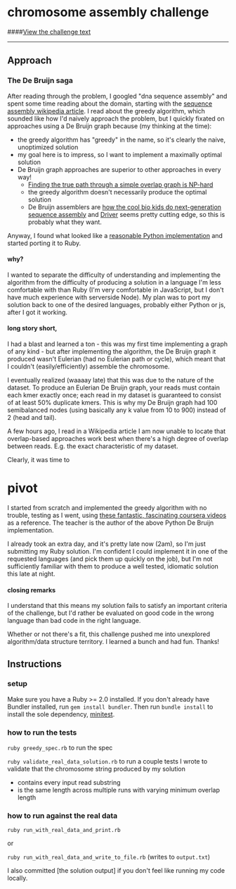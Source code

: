 # chromosome assembly challenge

####[View the challenge text](foo)

---

## Approach

### The De Bruijn saga

After reading through the problem, I googled "dna sequence assembly" and spent some time reading about the domain, starting with the [sequence assembly wikipedia article](https://en.wikipedia.org/wiki/Sequence_assembly). I read about the greedy algorithm, which sounded like how I'd naively approach the problem, but I quickly fixated on approaches using a De Bruijn graph because (my thinking at the time):

 - the greedy algorithm has "greedy" in the name, so it's clearly the naive, unoptimized solution
 - my goal here is to impress, so I want to implement a maximally optimal solution
 - De Bruijn graph approaches are superior to other approaches in every way!
   - [Finding the true path through a simple overlap graph is NP-hard](http://www.ncbi.nlm.nih.gov/pubmed/27587667)
   - the greedy algorithm doesn't necessarily produce the optimal solution
   - De Bruijn assemblers are [how the cool bio kids do next-generation sequence assembly](http://www.ncbi.nlm.nih.gov/pmc/articles/PMC2874646/) and [Driver](http://drivergrp.com) seems pretty cutting edge, so this is probably what they want.

Anyway, I found what looked like a [reasonable Python implementation](https://gist.github.com/BenLangmead/5298132) and started porting it to Ruby.

#### why?
I wanted to separate the difficulty of understanding and implementing the algorithm from the difficulty of producing a solution in a language I'm less comfortable with than Ruby (I'm very comfortable in JavaScript, but I don't have much experience with serverside Node). My plan was to port my solution back to one of the desired languages, probably either Python or js, after I got it working.

#### long story short,
I had a blast and learned a ton - this was my first time implementing a graph of any kind - but after implementing the algorithm, the De Bruijn graph it produced wasn't Eulerian (had no Eulerian path or cycle), which meant that I couldn't (easily/efficiently) assemble the chromosome.

I eventually realized (waaaay late) that this was due to the nature of the dataset. To produce an Eulerian De Bruijn graph, your reads must contain each kmer exactly once; each read in my dataset is guaranteed to consist of at least 50% duplicate kmers. This is why my De Bruijn graph had 100 semibalanced nodes (using basically any k value from 10 to 900) instead of 2 (head and tail).

A few hours ago, I read in a Wikipedia article I am now unable to locate that overlap-based approaches work best when there's a high degree of overlap between reads. E.g. the exact characteristic of my dataset.

Clearly, it was time to
# pivot

I started from scratch and implemented the greedy algorithm with no trouble, testing as I went, using [these fantastic, fascinating coursera videos](https://www.youtube.com/playlist?list=PL2mpR0RYFQsBiCWVJSvVAO3OJ2t7DzoHA) as a reference. The teacher is the author of the above Python De Bruijn implementation.

I already took an extra day, and it's pretty late now (2am), so I'm just submitting my Ruby solution. I'm confident I could implement it in one of the requested languages (and pick them up quickly on the job), but I'm not sufficiently familiar  with them to produce a well tested, idiomatic solution this late at night.

#### closing remarks

I understand that this means my solution fails to satisfy an important criteria of the challenge, but I'd rather be evaluated on good code in the wrong language than bad code in the right language.

Whether or not there's a fit, this challenge pushed me into unexplored algorithm/data structure territory. I learned a bunch and had fun. Thanks!

## Instructions
### setup
Make sure you have a Ruby >= 2.0 installed. If you don't already have Bundler installed, run `gem install bundler`. Then run `bundle install` to install the sole dependency, [minitest](https://github.com/seattlerb/minitest).

### how to run the tests
`ruby greedy_spec.rb` to run the spec

`ruby validate_real_data_solution.rb` to run a couple tests I wrote to validate that the chromosome string produced by my solution

  - contains every input read substring
  - is the same length across multiple runs with varying minimum overlap length

### how to run against the real data
`ruby run_with_real_data_and_print.rb`

or

`ruby run_with_real_data_and_write_to_file.rb` (writes to `output.txt`)

I also committed [the solution output] if you don't feel like running my code locally.
